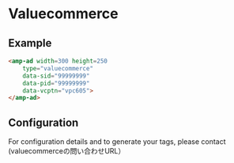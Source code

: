 <!---
Copyright 2016 The AMP HTML Authors. All Rights Reserved.

Licensed under the Apache License, Version 2.0 (the "License");
you may not use this file except in compliance with the License.
You may obtain a copy of the License at

      http://www.apache.org/licenses/LICENSE-2.0

Unless required by applicable law or agreed to in writing, software
distributed under the License is distributed on an "AS-IS" BASIS,
WITHOUT WARRANTIES OR CONDITIONS OF ANY KIND, either express or implied.
See the License for the specific language governing permissions and
limitations under the License.
-->

# Valuecommerce

## Example

```html
<amp-ad width=300 height=250
    type="valuecommerce"
    data-sid="99999999"
    data-pid="99999999"
    data-vcptn="vpc605">
</amp-ad>
```

## Configuration

For configuration details and to generate your tags, please contact (valuecommerceの問い合わせURL）

